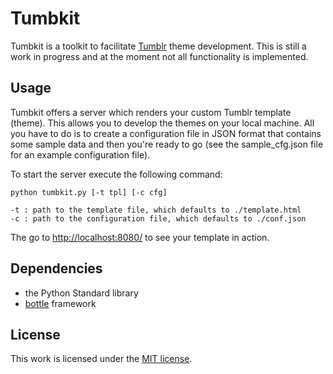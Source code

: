 Tumbkit
=======

Tumbkit is a toolkit to facilitate [Tumblr][t] theme development. This is still
a work in progress and at the moment not all functionality is implemented.


Usage
-----

Tumbkit offers a server which renders your custom Tumblr template (theme).
This allows you to develop the themes on your local machine. All you have
to do is to create a configuration file in JSON format that contains some
sample data and then you're ready to go (see the sample_cfg.json file for
an example configuration file).

To start the server execute the following command:

    python tumbkit.py [-t tpl] [-c cfg]

    -t : path to the template file, which defaults to ./template.html
    -c : path to the configuration file, which defaults to ./conf.json

The go to [http://localhost:8080/](http://localhost:8080/) to see your template
in action.

Dependencies
------------

* the Python Standard library
* [bottle][b] framework

License
-------

This work is licensed under the [MIT license][m].


[t]:http://www.tumblr.com/
[m]:http://www.opensource.org/licenses/mit-license.php
[b]:http://github.com/defnull/bottle
